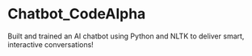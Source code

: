 # Chatbot_CodeAlpha
Built and trained an AI chatbot using Python and NLTK to deliver smart, interactive conversations!
